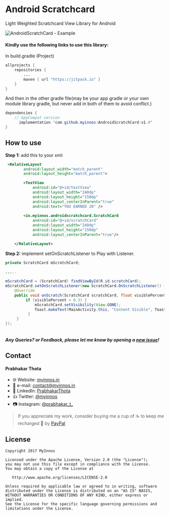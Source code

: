 # Android Scratchcard
Light Weighted Scratchcard View Library for Android

 ![AndroidScratchCard - Example](https://raw.githubusercontent.com/myinnos/AndroidScratchCard/master/images-gif/androidscratchcard-example.gif)
  
#### Kindly use the following links to use this library:

In build.gradle (Project)
```java
allprojects {
    repositories {
        ...
        maven { url "https://jitpack.io" }
    }
}
```
And then in the other gradle file(may be your app gradle or your own module library gradle, but never add in both of them to avoid conflict.)
```java
dependencies {
    // AppCompat version
	  implementation 'com.github.myinnos:AndroidScratchCard:v1.0'
}
```          
How to use
-----
**Step 1:** add this to your xml:
```xml
 <RelativeLayout
        android:layout_width="match_parent"
        android:layout_height="match_parent">

        <TextView
            android:id="@+id/textView"
            android:layout_width="240dp"
            android:layout_height="150dp"
            android:layout_centerInParent="true"
            android:text="YOU EARNED 20" />
  
        <in.myinnos.androidscratchcard.ScratchCard
            android:id="@+id/scratchCard"
            android:layout_width="240dp"
            android:layout_height="150dp"
            android:layout_centerInParent="true"/>

    </RelativeLayout>
```
**Step 2:** implement setOnScratchListener to Play with Listener.
```java
private ScratchCard mScratchCard;

.....
    
mScratchCard = (ScratchCard) findViewById(R.id.scratchCard);
mScratchCard.setOnScratchListener(new ScratchCard.OnScratchListener() {
    @Override
    public void onScratch(ScratchCard scratchCard, float visiblePercent) {
         if (visiblePercent > 0.3) {
             mScratchCard.setVisibility(View.GONE);
             Toast.makeText(MainActivity.this, "Content Visible", Toast.LENGTH_SHORT).show();
          }
     }
});
    
```
##### Any Queries? or Feedback, please let me know by opening a [new issue](https://github.com/myinnos/AndroidScratchCard/issues/new)!

## Contact
#### Prabhakar Thota
* :globe_with_meridians: Website: [myinnos.in](http://www.myinnos.in "Prabhakar Thota")
* :email: e-mail: contact@myinnos.in
* :mag_right: LinkedIn: [PrabhakarThota](https://www.linkedin.com/in/prabhakarthota "Prabhakar Thota on LinkedIn")
* :thumbsup: Twitter: [@myinnos](https://twitter.com/myinnos "Prabhakar Thota on twitter")    
* :camera: Instagram: [@prabhakar_t_](https://www.instagram.com/prabhakar_t_/ "Prabhakar Thota on Instagram")   

> If you appreciate my work, consider buying me a cup of :coffee: to keep me recharged :metal: by [PayPal](https://www.paypal.me/fansfolio)

License
-------

    Copyright 2017 MyInnos

    Licensed under the Apache License, Version 2.0 (the "License");
    you may not use this file except in compliance with the License.
    You may obtain a copy of the License at

       http://www.apache.org/licenses/LICENSE-2.0

    Unless required by applicable law or agreed to in writing, software
    distributed under the License is distributed on an "AS IS" BASIS,
    WITHOUT WARRANTIES OR CONDITIONS OF ANY KIND, either express or implied.
    See the License for the specific language governing permissions and
    limitations under the License.
